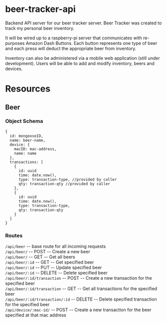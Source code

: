 # beer-tracker-api
Backend API server for our beer tracker server.
Beer Tracker was created to track my personal beer inventory.

It will be wired up to a raspberry-pi server that communicates with re-purposes Amazon Dash Buttons. Each button represents one type of beer and each press will deduct the appropriate beer from inventory.

Inventory can also be administered via a mobile web application (still under development).
Users will be able to add and modify inventory, beers and devices.

# Resources
## Beer
### Object Schema
```
{
  id: mongooseID,
  name: beer-name,
  device: {
    macID: mac-address,
    name: name
  },
  transactions: [
    {
      id: uuid
      time: date.now(),
      type: transaction-type, //provided by caller
      qty: transaction-qty //provided by caller
    },
    {
      id: uuid
      time: date.now(),
      type: transaction-type,
      qty: transaction-qty
    }
  ]
}
```
### Routes
`/api/beer` -- base route for all incoming requests  
`/api/beer/` -- POST -- Create a new beer  
`/api/beer/` -- GET -- Get all beers  
`/api/beer/:id` -- GET -- Get specified beer  
`/api/beer/:id` -- PUT -- Update specified beer  
`/api/beer/:id` -- DELETE -- Delete specified beer  
`/api/beer/:id/transaction` -- POST --  Create a new transaction for the specified beer  
`/api/beer/:id/transaction` -- GET --  Get all transactions for the specified beer  
`/api/beer/:id/transaction/:id` -- DELETE --  Delete specified transaction for the specified beer  
`/api/device/:mac-id/` -- POST -- Create a new transaction for the beer specified at that mac address  
